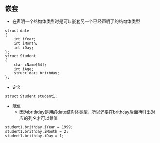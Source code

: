 ## 嵌套
* 在声明一个结构体类型时是可以嵌套另一个已经声明了的结构体类型
```
struct date
{
	int iYear;
	int iMonth;
	int iDay;
};
struct Student
{
	char cName[64];
	int iAge;
	struct date brithday;
};
```

* 定义

```
struct Student student1;
```

* 赋值
  * 因为brithday是用的date结构体类型，所以还要在brithday后面再引出对应的列名才可以赋值
```
student1.brithday.iYear = 1999;
student1.brithday.iMonth = 2;
student1.brithday.iDay = 1;
```

